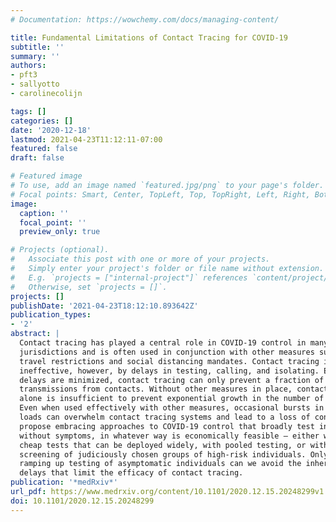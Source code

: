```yaml
---
# Documentation: https://wowchemy.com/docs/managing-content/

title: Fundamental Limitations of Contact Tracing for COVID-19
subtitle: ''
summary: ''
authors:
- pft3
- sallyotto
- carolinecolijn

tags: []
categories: []
date: '2020-12-18'
lastmod: 2021-04-23T11:12:11-07:00
featured: false
draft: false

# Featured image
# To use, add an image named `featured.jpg/png` to your page's folder.
# Focal points: Smart, Center, TopLeft, Top, TopRight, Left, Right, BottomLeft, Bottom, BottomRight.
image:
  caption: ''
  focal_point: ''
  preview_only: true

# Projects (optional).
#   Associate this post with one or more of your projects.
#   Simply enter your project's folder or file name without extension.
#   E.g. `projects = ["internal-project"]` references `content/project/deep-learning/index.md`.
#   Otherwise, set `projects = []`.
projects: []
publishDate: '2021-04-23T18:12:10.893642Z'
publication_types:
- '2'
abstract: |
  Contact tracing has played a central role in COVID-19 control in many
  jurisdictions and is often used in conjunction with other measures such as
  travel restrictions and social distancing mandates. Contact tracing is made
  ineffective, however, by delays in testing, calling, and isolating. Even if
  delays are minimized, contact tracing can only prevent a fraction of onward
  transmissions from contacts. Without other measures in place, contact tracing
  alone is insufficient to prevent exponential growth in the number of cases.
  Even when used effectively with other measures, occasional bursts in call
  loads can overwhelm contact tracing systems and lead to a loss of control. We
  propose embracing approaches to COVID-19 control that broadly test individuals
  without symptoms, in whatever way is economically feasible – either with fast
  cheap tests that can be deployed widely, with pooled testing, or with
  screening of judiciously chosen groups of high-risk individuals. Only by
  ramping up testing of asymptomatic individuals can we avoid the inherent
  delays that limit the efficacy of contact tracing.
publication: '*medRxiv*'
url_pdf: https://www.medrxiv.org/content/10.1101/2020.12.15.20248299v1.full.pdf
doi: 10.1101/2020.12.15.20248299
---
```


